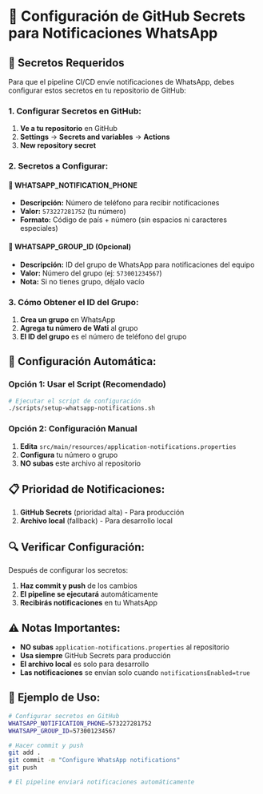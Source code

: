 # 🔐 Configuración de GitHub Secrets para Notificaciones WhatsApp

## 📱 **Secretos Requeridos**

Para que el pipeline CI/CD envíe notificaciones de WhatsApp, debes configurar estos secretos en tu repositorio de GitHub:

### **1. Configurar Secretos en GitHub:**

1. **Ve a tu repositorio** en GitHub
2. **Settings** → **Secrets and variables** → **Actions**
3. **New repository secret**

### **2. Secretos a Configurar:**

#### **🔑 WHATSAPP_NOTIFICATION_PHONE**
- **Descripción:** Número de teléfono para recibir notificaciones
- **Valor:** `573227281752` (tu número)
- **Formato:** Código de país + número (sin espacios ni caracteres especiales)

#### **🔑 WHATSAPP_GROUP_ID** (Opcional)
- **Descripción:** ID del grupo de WhatsApp para notificaciones del equipo
- **Valor:** Número del grupo (ej: `573001234567`)
- **Nota:** Si no tienes grupo, déjalo vacío

### **3. Cómo Obtener el ID del Grupo:**

1. **Crea un grupo** en WhatsApp
2. **Agrega tu número de Wati** al grupo
3. **El ID del grupo** es el número de teléfono del grupo

## 🚀 **Configuración Automática:**

### **Opción 1: Usar el Script (Recomendado)**
```bash
# Ejecutar el script de configuración
./scripts/setup-whatsapp-notifications.sh
```

### **Opción 2: Configuración Manual**
1. **Edita** `src/main/resources/application-notifications.properties`
2. **Configura** tu número o grupo
3. **NO subas** este archivo al repositorio

## 📋 **Prioridad de Notificaciones:**

1. **GitHub Secrets** (prioridad alta) - Para producción
2. **Archivo local** (fallback) - Para desarrollo local

## 🔍 **Verificar Configuración:**

Después de configurar los secretos:

1. **Haz commit y push** de los cambios
2. **El pipeline se ejecutará** automáticamente
3. **Recibirás notificaciones** en tu WhatsApp

## ⚠️ **Notas Importantes:**

- **NO subas** `application-notifications.properties` al repositorio
- **Usa siempre** GitHub Secrets para producción
- **El archivo local** es solo para desarrollo
- **Las notificaciones** se envían solo cuando `notificationsEnabled=true`

## 🎯 **Ejemplo de Uso:**

```bash
# Configurar secretos en GitHub
WHATSAPP_NOTIFICATION_PHONE=573227281752
WHATSAPP_GROUP_ID=573001234567

# Hacer commit y push
git add .
git commit -m "Configure WhatsApp notifications"
git push

# El pipeline enviará notificaciones automáticamente
``` 